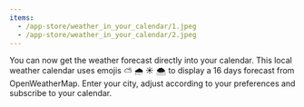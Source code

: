 ```yaml
---
items:
  - /app-store/weather_in_your_calendar/1.jpeg
  - /app-store/weather_in_your_calendar/2.jpeg
---
```


You can now get the weather forecast directly into your calendar. This local weather calendar uses emojis ⛅️ 🌧️ ☀️ 🌨️ to display a 16 days forecast from OpenWeatherMap. Enter your city, adjust according to your preferences and subscribe to your calendar.
